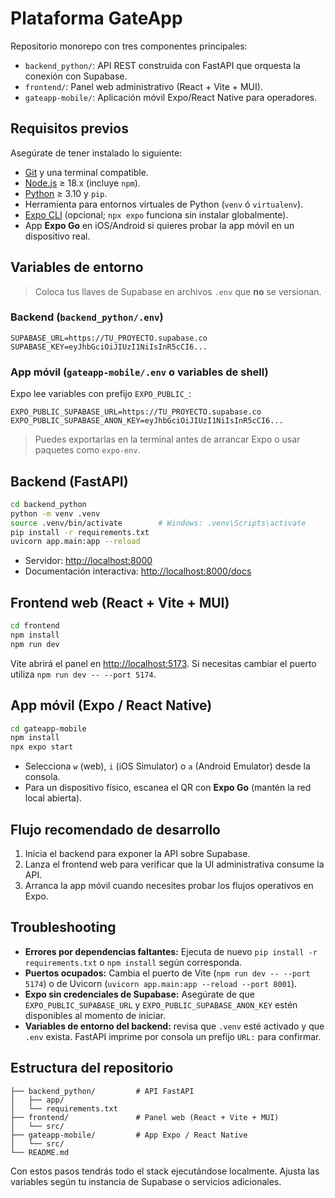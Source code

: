 # Plataforma GateApp

Repositorio monorepo con tres componentes principales:

- `backend_python/`: API REST construida con FastAPI que orquesta la conexión con Supabase.
- `frontend/`: Panel web administrativo (React + Vite + MUI).
- `gateapp-mobile/`: Aplicación móvil Expo/React Native para operadores.

## Requisitos previos

Asegúrate de tener instalado lo siguiente:

- [Git](https://git-scm.com/) y una terminal compatible.
- [Node.js](https://nodejs.org/) ≥ 18.x (incluye `npm`).
- [Python](https://www.python.org/) ≥ 3.10 y `pip`.
- Herramienta para entornos virtuales de Python (`venv` ó `virtualenv`).
- [Expo CLI](https://docs.expo.dev/get-started/installation/) (opcional; `npx expo` funciona sin instalar globalmente).
- App **Expo Go** en iOS/Android si quieres probar la app móvil en un dispositivo real.

## Variables de entorno

> Coloca tus llaves de Supabase en archivos `.env` que **no** se versionan.

### Backend (`backend_python/.env`)

```dotenv
SUPABASE_URL=https://TU_PROYECTO.supabase.co
SUPABASE_KEY=eyJhbGciOiJIUzI1NiIsInR5cCI6...
```

### App móvil (`gateapp-mobile/.env` o variables de shell)

Expo lee variables con prefijo `EXPO_PUBLIC_`:

```dotenv
EXPO_PUBLIC_SUPABASE_URL=https://TU_PROYECTO.supabase.co
EXPO_PUBLIC_SUPABASE_ANON_KEY=eyJhbGciOiJIUzI1NiIsInR5cCI6...
```

> Puedes exportarlas en la terminal antes de arrancar Expo o usar paquetes como `expo-env`.

## Backend (FastAPI)

```bash
cd backend_python
python -m venv .venv
source .venv/bin/activate        # Windows: .venv\Scripts\activate
pip install -r requirements.txt
uvicorn app.main:app --reload
```

- Servidor: <http://localhost:8000>
- Documentación interactiva: <http://localhost:8000/docs>

## Frontend web (React + Vite + MUI)

```bash
cd frontend
npm install
npm run dev
```

Vite abrirá el panel en <http://localhost:5173>. Si necesitas cambiar el puerto utiliza `npm run dev -- --port 5174`.

## App móvil (Expo / React Native)

```bash
cd gateapp-mobile
npm install
npx expo start
```

- Selecciona `w` (web), `i` (iOS Simulator) o `a` (Android Emulator) desde la consola.
- Para un dispositivo físico, escanea el QR con **Expo Go** (mantén la red local abierta).

## Flujo recomendado de desarrollo

1. Inicia el backend para exponer la API sobre Supabase.
2. Lanza el frontend web para verificar que la UI administrativa consume la API.
3. Arranca la app móvil cuando necesites probar los flujos operativos en Expo.

## Troubleshooting

- **Errores por dependencias faltantes:** Ejecuta de nuevo `pip install -r requirements.txt` o `npm install` según corresponda.
- **Puertos ocupados:** Cambia el puerto de Vite (`npm run dev -- --port 5174`) o de Uvicorn (`uvicorn app.main:app --reload --port 8001`).
- **Expo sin credenciales de Supabase:** Asegúrate de que `EXPO_PUBLIC_SUPABASE_URL` y `EXPO_PUBLIC_SUPABASE_ANON_KEY` estén disponibles al momento de iniciar.
- **Variables de entorno del backend:** revisa que `.venv` esté activado y que `.env` exista. FastAPI imprime por consola un prefijo `URL:` para confirmar.

## Estructura del repositorio

```
├── backend_python/         # API FastAPI
│   ├── app/
│   └── requirements.txt
├── frontend/               # Panel web (React + Vite + MUI)
│   └── src/
├── gateapp-mobile/         # App Expo / React Native
│   └── src/
└── README.md
```

Con estos pasos tendrás todo el stack ejecutándose localmente. Ajusta las variables según tu instancia de Supabase o servicios adicionales.
